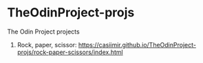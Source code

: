 # TheOdinProject-projs
The Odin Project projects

1. Rock, paper, scissor: https://casiimir.github.io/TheOdinProject-projs/rock-paper-scissors/index.html
